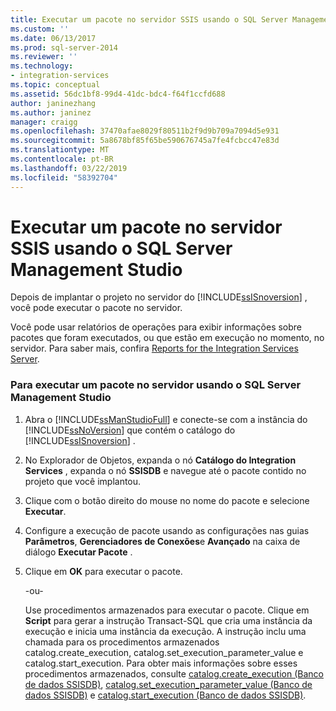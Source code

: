 ```yaml
---
title: Executar um pacote no servidor SSIS usando o SQL Server Management Studio | Microsoft Docs
ms.custom: ''
ms.date: 06/13/2017
ms.prod: sql-server-2014
ms.reviewer: ''
ms.technology:
- integration-services
ms.topic: conceptual
ms.assetid: 56dc1bf8-99d4-41dc-bdc4-f64f1ccfd688
author: janinezhang
ms.author: janinez
manager: craigg
ms.openlocfilehash: 37470afae8029f80511b2f9d9b709a7094d5e931
ms.sourcegitcommit: 5a8678bf85f65be590676745a7fe4fcbcc47e83d
ms.translationtype: MT
ms.contentlocale: pt-BR
ms.lasthandoff: 03/22/2019
ms.locfileid: "58392704"
---
```

# <a name="run-a-package-on-the-ssis-server-using-sql-server-management-studio"></a>Executar um pacote no servidor SSIS usando o SQL Server Management Studio
  Depois de implantar o projeto no servidor do [!INCLUDE[ssISnoversion](../includes/ssisnoversion-md.md)] , você pode executar o pacote no servidor.  
  
 Você pode usar relatórios de operações para exibir informações sobre pacotes que foram executados, ou que estão em execução no momento, no servidor. Para saber mais, confira [Reports for the Integration Services Server](../../2014/integration-services/reports-for-the-integration-services-server.md).  
  
### <a name="to-run-a-package-on-the-server-using-sql-server-management-studio"></a>Para executar um pacote no servidor usando o SQL Server Management Studio  
  
1.  Abra o [!INCLUDE[ssManStudioFull](../includes/ssmanstudiofull-md.md)] e conecte-se com a instância do [!INCLUDE[ssNoVersion](../includes/ssnoversion-md.md)] que contém o catálogo do [!INCLUDE[ssISnoversion](../includes/ssisnoversion-md.md)] .  
  
2.  No Explorador de Objetos, expanda o nó **Catálogo do Integration Services** , expanda o nó **SSISDB** e navegue até o pacote contido no projeto que você implantou.  
  
3.  Clique com o botão direito do mouse no nome do pacote e selecione **Executar**.  
  
4.  Configure a execução de pacote usando as configurações nas guias **Parâmetros**, **Gerenciadores de Conexões**e **Avançado** na caixa de diálogo **Executar Pacote** .  
  
5.  Clique em **OK** para executar o pacote.  
  
     -ou-  
  
     Use procedimentos armazenados para executar o pacote. Clique em **Script** para gerar a instrução Transact-SQL que cria uma instância da execução e inicia uma instância da execução. A instrução inclu uma chamada para os procedimentos armazenados catalog.create_execution, catalog.set_execution_parameter_value e catalog.start_execution. Para obter mais informações sobre esses procedimentos armazenados, consulte [catalog.create_execution &#40;Banco de dados SSISDB&#41;](/sql/integration-services/system-stored-procedures/catalog-create-execution-ssisdb-database), [catalog.set_execution_parameter_value &#40;Banco de dados SSISDB&#41;](/sql/integration-services/system-stored-procedures/catalog-set-execution-parameter-value-ssisdb-database) e [catalog.start_execution &#40;Banco de dados SSISDB&#41;](/sql/integration-services/system-stored-procedures/catalog-start-execution-ssisdb-database).  
  
  
